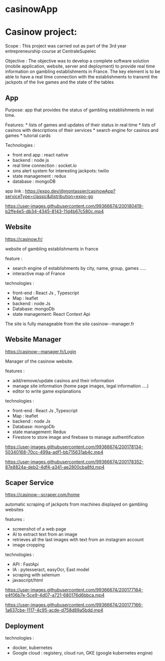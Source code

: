 # casinowApp




# Casinow project: 

Scope : This project was carried out as part of the 3rd year entrepreneurship course at CentraleSupelec

Objective : The objective was to develop a complete software solution (mobile application, website, server and deployment) to provide real time information on gambling establishments in France. The key element is to be able to have a real time connection with the establishments to transmit the jackpots of the live games and the state of the tables



## App 

Purpose: app that provides the status of gambling establishments in real time.

Features: 
    * lists of games and updates of their status in real time
    * lists of casinos with descriptions of their services
    * search engine for casinos and games
    * tutorial cards
        
Technologies : 
  * front end app : react native
  * backend : node js 
  * real time connection : socket.io 
  * sms alert system for interesting jackpots: twilio
  * state management : redux
  * database : mongoDB

app link : https://expo.dev/@montassier/casinowApp?serviceType=classic&distribution=expo-go

https://user-images.githubusercontent.com/99366674/200180419-b2ffe4e5-db34-4345-8143-11d4b67c580c.mp4






## Website 


https://casinow.fr/

website of gambling establishments in france

feature : 
   * search engine of establishments by city, name, group, games .....
   * interactive map of France

technologies :

   * front-end : React Js , Typescript
   * Map : leaflet
   * backend : node Js
   * Database: mongoDb 
   * state management: React Context Api

The site is fully manageable from the site casinow--manager.fr



## Website Manager 

https://casinow--manager.fr/Login

Manager of the casinow website. 

features : 
   * add/remove/update casinos and their information 
   * manage site information (home page images, legal information ....)
   * editor to write game explanations 

technologies : 
   * front-end : React Js ,Typescript
   * Map : leaflet
   * backend : node Js
   * Database: mongoDb 
   * state management: Redux
   * Firestore to store image and firebase to manage authentification


https://user-images.githubusercontent.com/99366674/200178134-50340168-70cc-499a-adf1-bb715631ab4c.mp4


https://user-images.githubusercontent.com/99366674/200178352-87e8824a-deb2-4df4-a341-ae2800cba8fd.mp4




## Scaper Service 

https://casinow--scraper.com/home

automatic scraping of jackpots from machines displayed on gambling websites

features : 
   * screenshot of a web page
   * AI to extract text from an image 
   * retrieves all the last images with text from an instagram account
   * image cropping

technologies : 
   * API : FastApi
   * IA : pytesseract, easyOcr, East model 
   * scraping with selenium
   * javascript/html



https://user-images.githubusercontent.com/99366674/200177164-e4f06b7e-5ce9-4d07-a721-680176d6bbca.mp4



https://user-images.githubusercontent.com/99366674/200177166-1a637cbe-1117-4c95-acde-d758d89a5bdd.mp4



## Deployment 


technologies : 
   * docker, kubernetes
   * Google cloud : registery, cloud run, GKE (google kubernetes engine)










